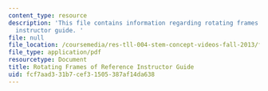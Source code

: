 ```yaml
---
content_type: resource
description: 'This file contains information regarding rotating frames of reference
  instructor guide. '
file: null
file_location: /coursemedia/res-tll-004-stem-concept-videos-fall-2013/fcf7aad331b7cef31505387af14da638_MITRES_TLL-004F13_RotGuide.pdf
file_type: application/pdf
resourcetype: Document
title: Rotating Frames of Reference Instructor Guide
uid: fcf7aad3-31b7-cef3-1505-387af14da638
---
```


